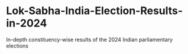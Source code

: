 # Lok-Sabha-India-Election-Results-in-2024
 In-depth constituency-wise results of the 2024 Indian parliamentary elections
